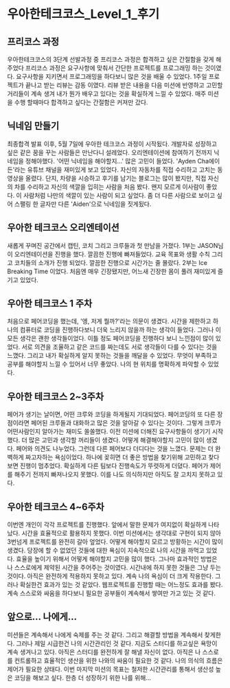# 우아한테크코스_Level_1_후기

## 프리코스 과정

우아한테크코스의 3단계 선발과정 중 프리코스 과정은 합격하고 싶은 간절함을 갖게 해주었다 프리코스 과정은 요구사항에 맞춰서 간단한 프로젝트를 프로그래밍 하는 것이였다. 요구사항을 지키면서 프로그래밍을 하다보니 많은 것을 배울 수 있었다. 1주일 프로젝트가 끝나고 받는 리뷰는 감동 이였다. 리뷰 받은 내용을 다음 미션에 반영하고 고민할 거리들이 계속 생겨 내가 뭔가 배우고 있다는 것을 확실하게 느낄 수 있었다. 매주 미션을 수행 할때마다 합격하고 싶다는 간절함은 커져만 갔다.

## 닉네임 만들기

최종합격 발표 이후, 5월 7일에 우아한 테크코스 과정이 시작됬다. 개발자로 성장하고 싶은 같은 꿈을 꾸는 사람들은 만난다니 설레었다. 오리엔테이션에 참여하기 전까지 닉네임을 정해야했다. '어떤 닉네임을 해야할지...'  많은 고민이 들었다. 'Ayden Cha에이든'라는 유튜브 채널을 재미있게 보고 있었다. 자신의 자동차를 직접 수리하고 고치는 동영상을 올렸다. 단지, 차량을 시승하고 후기를 남기는 블로그는 많이 봤지만, 직접 자신의 차를 수리하고 자신의 색깔을 입히는 사람을 처음 봤다. 왠지 모르게 이사람이 좋았다. 이 사람처럼 나만의 색깔이 있는 사람이 되고 싶었다. 좀 더 다른 사람으로 보이고 싶어 스팰링 한 글자만 다른  'Aiden'으로 닉네임을 짓게됬다. 

## 우아한 테크코스 오리엔테이션

새롭게 꾸며진 공간에서 캡틴, 코치 그리고 크루들과 첫 만남을 가졌다. 1부는 JASON님이 오리엔테이션을 진행을 했다. 깔끔한 진행에 빠져들었다. 교육 목표와 생활 수칙 그리고 코치들의 소개가 진행 되었다. 깔끔한 진행으로 시간가는 줄 몰랐다. 2부는 Ice Breaking Time 이었다. 처음엔 매우 긴장됐지만, 어느새 긴장한 몸이 풀려 재미있게 즐기고 있었다.

## 우아한 테크코스 1 주차
처음으로 페어코딩을 했는데, '엥, 저게 뭘까?'라는 의문이 생겼다. 시간을 제한하고 하나의 컴퓨터로 코딩을 진행하다보니 더욱 느리지 않을까 하는 생각이 들었다. 그러나 이 모든 생각은 괜한 생각들이었다. 이틀 정도 페어코딩을 진행하다 보니 느낀점이 많이 있었다. 서로 의견을 조율하고 같은 코드를 짜는데도 서로 생각들이 다를 수 있다는 것을 느꼈다. 그리고 내가 확실하게 알지 못하는 것들을 깨달을 수 있었다. 무엇이 부족하고 공부를 해야할지 느낄 수 있어서 너무 좋았다. 나의 현 위치를 명확하게 파악할 수 있었다.

## 우아한 테크코스 2~3주차
페어가 생기는 날이면, 어떤 크루와 코딩을 하게될지 기대되었다. 페어코딩의 또 다른 장점이라면 페어된 크루들과 대화하고 많은 것을 알아갈 수 있다는 것이다. 그렇게 크루가 어떤사람인지 알아가는 재미도 쏠쏠했다. 이전 미션에 더해진 요구사항들이 생기기 시작 했다. 더 많은 고민과 생각할 꺼리들이 생겼다. 어떻게 해결해야할지 고민이 많이 생겼다. 페어와 의견도 나누었다. 그런데 다른 페어보다 더디다는 것을 느꼈다. 문제는 더 완벽하게 짜고자하는 욕심이었다. 하나에 꽂히면 더 좋은 방법을 찾기위해 고민하고 찾다보면 진행이 멈추었다. 확실하게 다른 팀보다 진행속도가 뚜렷하게 더뎠다. 페어가 제어를 해주기 전까지 빠져나오지 못했다. 이를 나도 의식하지만 아직도 잘 고치지 못하고 있다.

## 우아한 테크코스 4~6주차
이번엔 개인이 각각 프로젝트를 진행했다. 앞에서 말한 문제가 여지없이 확실하게 나타났다. 시간을 효율적으로 활용하지 못했다. 이번 미션에서는 생각대로 구현이 되지 않아 3번넘게 프로젝트를 완전히 갈아 엎었다. 어떻게 해야할지 모르고 방황하는 시간이 많이 생겼다. 당장에 할 수 없었던 것들에 대한 욕심이 지속적으로 나의 시간을 까먹고 있었다. 효율을 높이기 위해서 어떻게 해야할지 고민을 많이 했다. 그나마 효과적인 방법은 나 스스로에게 제약된 시간을 주어주는 것이였다. 시간내에 하지 못한 것들은 그냥 두는 것이다. 아직은 완전하게 적용하지 못하고 있다. 계속 나의 욕심이 더 크게 작용한다. 그러나 확실한건 효과가 있는 것 같았다. 웹프로젝트를 진행할 때는 어느정도 효과를 봤다. 계속 스스로와 싸움을 하다보니 필요한 공부들이 계속해서 쌓여만 가고 있는 것 같다.

## 앞으로... 나에게...
미션들은 계속해서 나에게 숙제를 주는 것 같다. 그리고 해결할 방법을 계속해서 찾게한다. 그러나 제일 시급한건 나의 시간관리인 것 같다. 지금도 스터디를 하고싶은 욕망이 계속 생겨나고 있다. 아직은 스터디를 완전하게 잘 해낼 자신이 없다. 아직은 나 스스로를 컨트롤하고 효율적인 생산을 위한 나와의 싸움이 필요한 것 같다. 나의 의식의 흐름은 제어가 필요한 상태다. 이번 마지막 미션의 목표는 철저한 시간관리를 통해서 생산성 높은 코딩을 해보고 싶다. 한층 더 성장하기 위한 나를 위해...
